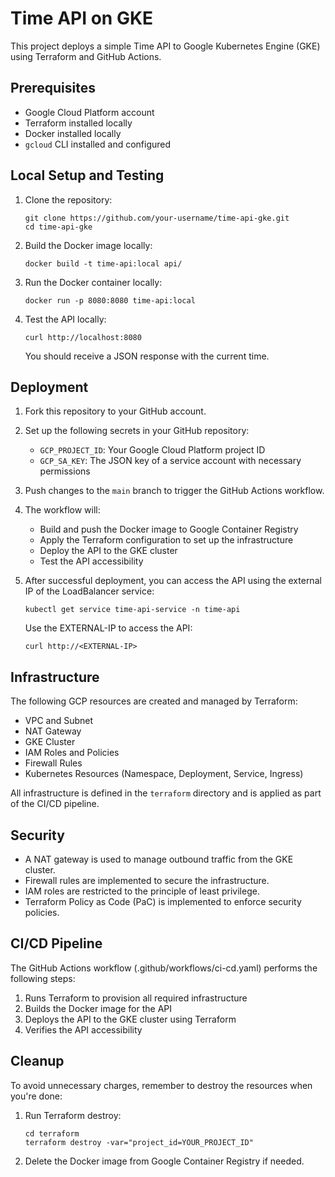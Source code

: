 # Time API on GKE

This project deploys a simple Time API to Google Kubernetes Engine (GKE) using Terraform and GitHub Actions.

## Prerequisites

- Google Cloud Platform account
- Terraform installed locally
- Docker installed locally
- `gcloud` CLI installed and configured

## Local Setup and Testing

1. Clone the repository:
   ```
   git clone https://github.com/your-username/time-api-gke.git
   cd time-api-gke
   ```

2. Build the Docker image locally:
   ```
   docker build -t time-api:local api/
   ```

3. Run the Docker container locally:
   ```
   docker run -p 8080:8080 time-api:local
   ```

4. Test the API locally:
   ```
   curl http://localhost:8080
   ```

   You should receive a JSON response with the current time.

## Deployment

1. Fork this repository to your GitHub account.

2. Set up the following secrets in your GitHub repository:
   - `GCP_PROJECT_ID`: Your Google Cloud Platform project ID
   - `GCP_SA_KEY`: The JSON key of a service account with necessary permissions


3. Push changes to the `main` branch to trigger the GitHub Actions workflow.

4. The workflow will:
   - Build and push the Docker image to Google Container Registry
   - Apply the Terraform configuration to set up the infrastructure
   - Deploy the API to the GKE cluster
   - Test the API accessibility

5. After successful deployment, you can access the API using the external IP of the LoadBalancer service:
   ```
   kubectl get service time-api-service -n time-api
   ```

   Use the EXTERNAL-IP to access the API:
   ```
   curl http://<EXTERNAL-IP>
   ```

## Infrastructure

The following GCP resources are created and managed by Terraform:

- VPC and Subnet
- NAT Gateway
- GKE Cluster
- IAM Roles and Policies
- Firewall Rules
- Kubernetes Resources (Namespace, Deployment, Service, Ingress)

All infrastructure is defined in the `terraform` directory and is applied as part of the CI/CD pipeline.

## Security

- A NAT gateway is used to manage outbound traffic from the GKE cluster.
- Firewall rules are implemented to secure the infrastructure.
- IAM roles are restricted to the principle of least privilege.
- Terraform Policy as Code (PaC) is implemented to enforce security policies.

## CI/CD Pipeline

The GitHub Actions workflow (.github/workflows/ci-cd.yaml) performs the following steps:

1. Runs Terraform to provision all required infrastructure
2. Builds the Docker image for the API
3. Deploys the API to the GKE cluster using Terraform
4. Verifies the API accessibility

## Cleanup

To avoid unnecessary charges, remember to destroy the resources when you're done:

1. Run Terraform destroy:
   ```
   cd terraform
   terraform destroy -var="project_id=YOUR_PROJECT_ID" 
   ```

2. Delete the Docker image from Google Container Registry if needed.